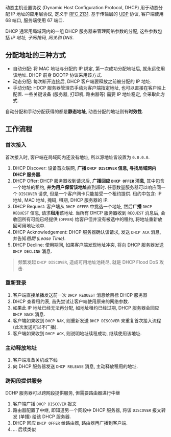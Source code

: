 动态主机设置协议 (Dynamic Host Configuration Protocol, DHCP) 用于动态分配 IP 地址的应用层协议, 定义于 [RFC 2131](https://datatracker.ietf.org/doc/html/rfc2131). 基于传输层的 [UDP](../Transport%20Layer/UDP.md) 协议, 客户端使用 68 端口, 服务端使用 67 端口.

DHCP 通常用局域网内的一组 DHCP 服务器来管理网络参数的分配, 这些参数包括 *IP 地址, 子网掩码, 网关和 DNS*. 

## 分配地址的三种方式

- 自动分配: 将 MAC 地址与分配的 IP 绑定, 第一次成功分配地址后, 就永远使用该地址. DHCP 前身 BOOTP 协议采用该方式.
- 动态分配: 每次断开连接后, DHCP 客户端要释放之前被分配的 IP 地址.
- 手动分配: HDCP 服务器管理员手动为客户端指定地址, 也可以直接在客户端上配置. 一些关键设备 (服务器, 打印机, 路由器等) 需要 IP 地址稳定, 会采取此方式.

自动分配和手动分配获得的都是**静态地址**, 动态分配的地址则有**时效性**.

## 工作流程

### 首次接入

首次接入时, 客户端在局域网内还没有地址, 所以源地址皆设置为 `0.0.0.0`. 

1. DHCP Discover: 设备首次联网, **广播 `DHCP DISCOVER` 信息, 寻找局域网内 DHCP 服务器**.
2. DHCP Offer: DHCP 服务器收到请求后, **广播回应 `DHCP OFFER` 消息**, 其中包含一个地址的租约, **并为用户保留该地址**直到超时. 任意数量服务器可以响应同一个 `DISCOVER` 请求, 但是一个客户网卡只能接受一个租约提供. 租约中包含: IP 地址, MAC 地址, 掩码, 租期, DHCP 服务器的 IP.
1. DHCP Request: 客户端从 `DHCP OFFER` 中挑选一个地址, 然后**广播** `DHCP REQUEST` 信息, 请求**租用**该地址. 当所有 DHCP 服务器收到 `REQUEST` 消息后, 会收回所有可能已经提供 (`OFFER`) 给客户但并没有被选中的租约, 将地址重新放回可用地址池中. 
2. DHCP Acknowledgement: DHCP 服务器确认该请求, 发送 `DHCP ACK` 消息, 并告知*租期 (Lease Time)*.
3. DHCP Decline: 使用期间, 如果客户端发现地址冲突, 将向 DHCP 服务器发送 `DHCP DECLINE` 消息.

> 频繁发起 `DHCP DISCOVER`, 造成可用地址池耗尽, 就是 DHCP Flood DoS 攻击.

### 重新登录

1. 客户端直接单播发送前一次 `DHCP REQUEST` 消息给目标 DHCP 服务器
2. DHCP 查看租约表, 首先尝试让客户端使用原来的网络参数. 
3. 如果此 IP 地址已经无法再分配, 如地址租约已经过期, DHCP 服务器会回应 `DHCP NACK` 消息.
4. 客户端如果收到 `DHCP NAK`, 则重新发送 `DHCP DISCOVER` 来重复首次接入流程 (此次发送可以不广播).
5. 客户端如果收到 `DHCP ACK`, 则说明地址续租成功, 继续使用该地址.

### 主动释放地址

1. 客户端准备关机或下线
2. 向 DHCP 服务器发送 `DHCP RELEASE` 消息, 主动释放租用的地址.

### 跨网段提供服务

DCHP 服务器可以跨网段提供服务, 但需要路由器进行中继

1. 客户端广播 `DHCP DISCOVER` 报文
2. 路由器配置了中继, 即知道另一个网段中 DHCP 服务器, 将该 `DISCOVER` 报文转发 (单播) 给该 DHCP 服务器.
3. DHCP 回应 `DHCP OFFER` 给路由器, 路由器再广播到客户端.
4. ... 后续类似